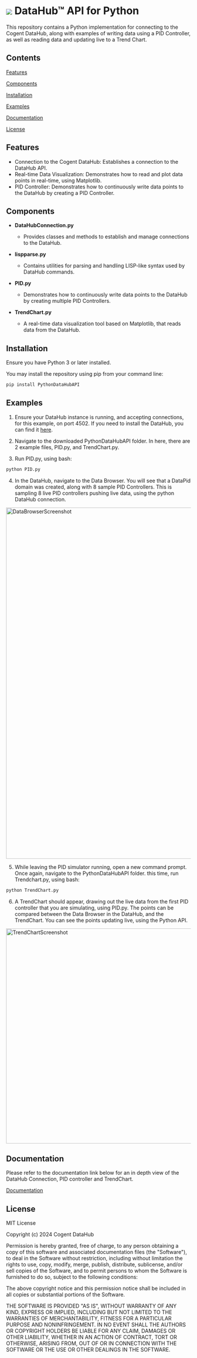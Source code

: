 
# <h1><img align="center" src="https://cogentdatahub.com/media/datahub-icon-60x60-1.svg">&nbsp;DataHub&trade; API for Python</h1>


This repository contains a Python implementation for connecting to the Cogent DataHub, along with examples of writing data using a PID Controller, as well as reading data and updating live to a Trend Chart.





## Contents
[Features](#Features)

[Components](#Components)

[Installation](#Installation)

[Examples](#Examples)

[Documentation](#Documentation)

[License](#License)



## Features

- Connection to the Cogent DataHub: Establishes a connection to the DataHub API.
- Real-time Data Visualization: Demonstrates how to read and plot data points in real-time, using Matplotlib.
- PID Controller: Demonstrates how to continuously write data points to the DataHub by creating a PID Controller. 




## Components

- **DataHubConnection.py**
    - Provides classes and methods to establish and manage connections to the DataHub.

- **lispparse.py**
    - Contains utilities for parsing and handling LISP-like syntax used by DataHub commands.

- **PID.py**
    - Demonstrates how to continuously write data points to the DataHub by creating multiple PID Controllers. 

- **TrendChart.py**
    - A real-time data visualization tool based on Matplotlib, that reads data from the DataHub.

    
## Installation

Ensure you have Python 3 or later installed.

You may install the repository using pip from your command line:

```bash
pip install PythonDataHubAPI 
```

 


    

## Examples

1. Ensure your DataHub instance is running, and accepting connections, for this example, on port 4502. If you need to install the DataHub, you can find it [here](https://cogentdatahub.com/download/).

2. Navigate to the downloaded PythonDataHubAPI folder. In here, there are 2 example files, PID.py, and TrendChart.py.

3. Run PID.py, using bash:
```bash
python PID.py
```
4. In the DataHub, navigate to the Data Browser. You will see that a DataPid domain was created, along with 8 sample PID Controllers. This is sampling 8 live PID controllers pushing live data, using the python DataHub connection.

<img width="957" alt="DataBrowserScreenshot" src="https://github.com/user-attachments/assets/b7742d43-c41d-4d66-be94-4f8511249f70" />

5. While leaving the PID simulator running, open a new command prompt. Once again, navigate to the PythonDataHubAPI folder. this time, run Trendchart.py, using bash:
```bash
python TrendChart.py
```

6. A TrendChart should appear, drawing out the live data from the first PID controller that you are simulating, using PID.py. The points can be compared between the Data Browser in the DataHub, and the TrendChart. You can see the points updating live, using the Python API. 

<img width="586" alt="TrendChartScreenshot" src="https://github.com/user-attachments/assets/535c8faf-2e55-4d82-bf57-5294ecabf904" />


## Documentation
Please refer to the documentation link below for an in depth view of the DataHub Connection, PID controller and TrendChart. 

[Documentation](https://cogentdatahub.com/library/documentation/)


## License

MIT License

Copyright (c) 2024 Cogent DataHub

Permission is hereby granted, free of charge, to any person obtaining a copy
of this software and associated documentation files (the "Software"), to deal
in the Software without restriction, including without limitation the rights
to use, copy, modify, merge, publish, distribute, sublicense, and/or sell
copies of the Software, and to permit persons to whom the Software is
furnished to do so, subject to the following conditions:

The above copyright notice and this permission notice shall be included in all
copies or substantial portions of the Software.

THE SOFTWARE IS PROVIDED "AS IS", WITHOUT WARRANTY OF ANY KIND, EXPRESS OR
IMPLIED, INCLUDING BUT NOT LIMITED TO THE WARRANTIES OF MERCHANTABILITY,
FITNESS FOR A PARTICULAR PURPOSE AND NONINFRINGEMENT. IN NO EVENT SHALL THE
AUTHORS OR COPYRIGHT HOLDERS BE LIABLE FOR ANY CLAIM, DAMAGES OR OTHER
LIABILITY, WHETHER IN AN ACTION OF CONTRACT, TORT OR OTHERWISE, ARISING FROM,
OUT OF OR IN CONNECTION WITH THE SOFTWARE OR THE USE OR OTHER DEALINGS IN THE
SOFTWARE.

